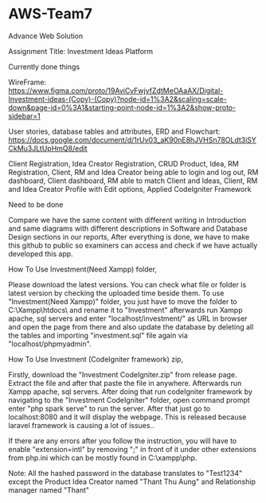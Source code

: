 # AWS-Team7
Advance Web Solution

Assignment Title: Investment Ideas Platform

Currently done things

WireFrame: https://www.figma.com/proto/19AviCvFwjvfZdtMeOAaAX/Digital-Investment-ideas-(Copy)-(Copy)?node-id=1%3A2&scaling=scale-down&page-id=0%3A1&starting-point-node-id=1%3A2&show-proto-sidebar=1

User stories, database tables and attributes, ERD and Flowchart: https://docs.google.com/document/d/1rUv03_aK90nE8hJVHSn78OLdt3iSYCkMu3JLtUpHmQ8/edit

Client Registration, Idea Creator Registration, CRUD Product, Idea, RM Registration, Client, RM and Idea Creator being able to login and log out, RM dashboard, Client dashboard, RM able to match Client and Ideas, Client, RM and Idea Creator Profile with Edit options, Applied CodeIgniter Framework

Need to be done

Compare we have the same content with different writing in Introduction and same diagrams with different descriptions in Software and Database Design sections in our reports, After everything is done, we have to make this github to public so examiners can access and check if we have actually developed this app.

How To Use Investment(Need Xampp) folder,

Please download the latest versions. You can check what file or folder is latest version by checking the uploaded time beside them. To use "Investment(Need Xampp)" folder, you just have to move the folder to C:\Xampp\htdocs\ and rename it to "Investment" afterwards run Xampp apache, sql servers and enter "localhost/investment/" as URL in browser and open the page from there and also update the database by deleting all the tables and importing "investment.sql" file again via "localhost/phpmyadmin".

How To Use Investment (CodeIgniter framework) zip,

Firstly, download the "Investment CodeIgniter.zip" from release page. Extract the file and after that paste the file in anywhere. Afterwards run Xampp apache, sql servers. After doing that run codeIgniter framework by navigating to the "Investment CodeIgniter" folder, open command prompt enter "php spark serve" to run the server. After that just go to localhost:8080 and it will display the webpage. This is released because laravel framework is causing a lot of issues..

If there are any errors after you follow the instruction, you will have to enable "extension=intl" by removing ";" in front of it under other extensions from php.ini which can be mostly found in C:\xampp\php\.

Note: All the hashed password in the database translates to "Test1234" except the Product Idea Creator named "Thant Thu Aung" and Relationship manager named "Thant"

